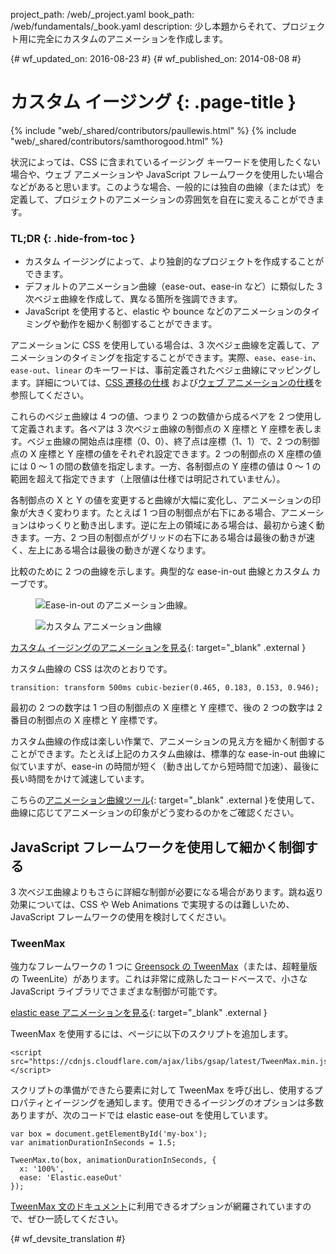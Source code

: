 project_path: /web/_project.yaml
book_path: /web/fundamentals/_book.yaml
description: 少し本題からそれて、プロジェクト用に完全にカスタムのアニメーションを作成します。

{# wf_updated_on: 2016-08-23 #}
{# wf_published_on: 2014-08-08 #}

# カスタム イージング {: .page-title }

{% include "web/_shared/contributors/paullewis.html" %}
{% include "web/_shared/contributors/samthorogood.html" %}

状況によっては、CSS に含まれているイージング キーワードを使用したくない場合や、ウェブ アニメーションや JavaScript フレームワークを使用したい場合などがあると思います。このような場合、一般的には独自の曲線（または式）を定義して、プロジェクトのアニメーションの雰囲気を自在に変えることができます。

### TL;DR {: .hide-from-toc }
* カスタム イージングによって、より独創的なプロジェクトを作成することができます。
* デフォルトのアニメーション曲線（ease-out、ease-in など）に類似した 3 次ベジェ曲線を作成して、異なる箇所を強調できます。
* JavaScript を使用すると、elastic や bounce などのアニメーションのタイミングや動作を細かく制御することができます。


アニメーションに CSS を使用している場合は、3 次ベジェ曲線を定義して、アニメーションのタイミングを指定することができます。実際、`ease`、`ease-in`、`ease-out`、`linear` のキーワードは、事前定義されたベジェ曲線にマッピングします。詳細については、[CSS 遷移の仕様](http://www.w3.org/TR/css3-transitions/) および[ウェブ アニメーションの仕様](https://w3c.github.io/web-animations/#scaling-using-a-cubic-bezier-curve)を参照してください。

これらのベジェ曲線は 4 つの値、つまり 2 つの数値から成るペアを 2 つ使用して定義されます。各ペアは 3 次ベジェ曲線の制御点の X 座標と Y 座標を表します。ベジェ曲線の開始点は座標（0、0）、終了点は座標（1、1）で、2 つの制御点の X 座標と Y 座標の値をそれぞれ設定できます。2 つの制御点の X 座標の値には 0 ～ 1 の間の数値を指定します。一方、各制御点の Y 座標の値は 0 ～ 1 の範囲を超えて指定できます（上限値は仕様では明記されていません）。

各制御点の X と Y の値を変更すると曲線が大幅に変化し、アニメーションの印象が大きく変わります。たとえば 1 つ目の制御点が右下にある場合、アニメーションはゆっくりと動き出します。逆に左上の領域にある場合は、最初から速く動きます。一方、2 つ目の制御点がグリッドの右下にある場合は最後の動きが速く、左上にある場合は最後の動きが遅くなります。

比較のために 2 つの曲線を示します。典型的な ease-in-out 曲線とカスタム カーブです。

<div class="attempt-left">
  <figure>
    <img src="images/ease-in-out-markers.png" alt="Ease-in-out のアニメーション曲線。" />
  </figure>
</div>
<div class="attempt-right">
  <figure>
    <img src="images/custom.png" alt="カスタム アニメーション曲線" />
  </figure>
</div>

[カスタム イージングのアニメーションを見る](https://googlesamples.github.io/web-fundamentals/fundamentals/design-and-ui/animations/box-move-custom-curve.html){: target="_blank" .external }

カスタム曲線の CSS は次のとおりです。


    transition: transform 500ms cubic-bezier(0.465, 0.183, 0.153, 0.946);
    

最初の 2 つの数字は 1 つ目の制御点の X 座標と Y 座標で、後の 2 つの数字は 2 番目の制御点の X 座標と Y 座標です。

カスタム曲線の作成は楽しい作業で、アニメーションの見え方を細かく制御することができます。たとえば上記のカスタム曲線は、標準的な ease-in-out 曲線に似ていますが、ease-in の時間が短く（動き出してから短時間で加速）、最後に長い時間をかけて減速しています。

こちらの[アニメーション曲線ツール](https://googlesamples.github.io/web-fundamentals/fundamentals/design-and-ui/animations/curve-playground.html){: target="_blank" .external }を使用して、曲線に応じてアニメーションの印象がどう変わるのかをご確認ください。

##  JavaScript フレームワークを使用して細かく制御する

3 次ベジエ曲線よりもさらに詳細な制御が必要になる場合があります。跳ね返り効果については、CSS や Web Animations で実現するのは難しいため、JavaScript フレームワークの使用を検討してください。

###  TweenMax

強力なフレームワークの 1 つに [Greensock の TweenMax](https://github.com/greensock/GreenSock-JS/tree/master/src/minified)（または、超軽量版の TweenLite）があります。これは非常に成熟したコードベースで、小さな JavaScript ライブラリでさまざまな制御が可能です。

[elastic ease アニメーションを見る](https://googlesamples.github.io/web-fundamentals/fundamentals/design-and-ui/animations/box-move-elastic.html){: target="_blank" .external }

TweenMax を使用するには、ページに以下のスクリプトを追加します。


    <script src="https://cdnjs.cloudflare.com/ajax/libs/gsap/latest/TweenMax.min.js"></script>
    

スクリプトの準備ができたら要素に対して TweenMax を呼び出し、使用するプロパティとイージングを通知します。使用できるイージングのオプションは多数ありますが、次のコードでは elastic ease-out を使用しています。


    var box = document.getElementById('my-box');
    var animationDurationInSeconds = 1.5;
    
    TweenMax.to(box, animationDurationInSeconds, {
      x: '100%',
      ease: 'Elastic.easeOut'
    });
    

[TweenMax 文のドキュメント](https://greensock.com/docs/#/HTML5/GSAP/TweenMax/)に利用できるオプションが網羅されていますので、ぜひ一読してください。





{# wf_devsite_translation #}
